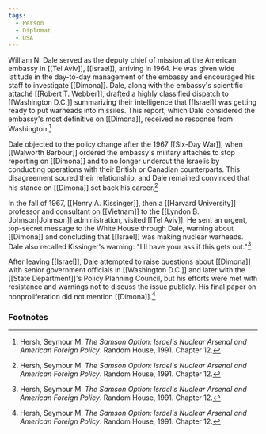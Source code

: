 ```yaml
---
tags:
  - Person
  - Diplomat
  - USA
---
```

William N. Dale served as the deputy chief of mission at the American embassy in [[Tel Aviv]], [[Israel]], arriving in 1964. He was given wide latitude in the day-to-day management of the embassy and encouraged his staff to investigate [[Dimona]]. Dale, along with the embassy's scientific attaché [[Robert T. Webber]], drafted a highly classified dispatch to [[Washington D.C.]] summarizing their intelligence that [[Israel]] was getting ready to put warheads into missiles. This report, which Dale considered the embassy's most definitive on [[Dimona]], received no response from Washington.[^1]

Dale objected to the policy change after the 1967 [[Six-Day War]], when [[Walworth Barbour]] ordered the embassy's military attachés to stop reporting on [[Dimona]] and to no longer undercut the Israelis by conducting operations with their British or Canadian counterparts. This disagreement soured their relationship, and Dale remained convinced that his stance on [[Dimona]] set back his career.[^1]

In the fall of 1967, [[Henry A. Kissinger]], then a [[Harvard University]] professor and consultant on [[Vietnam]] to the [[Lyndon B. Johnson|Johnson]] administration, visited [[Tel Aviv]]. He sent an urgent, top-secret message to the White House through Dale, warning about [[Dimona]] and concluding that [[Israel]] was making nuclear warheads. Dale also recalled Kissinger's warning: "I'll have your ass if this gets out."[^1]

After leaving [[Israel]], Dale attempted to raise questions about [[Dimona]] with senior government officials in [[Washington D.C.]] and later with the [[State Department]]'s Policy Planning Council, but his efforts were met with resistance and warnings not to discuss the issue publicly. His final paper on nonproliferation did not mention [[Dimona]].[^1]

### Footnotes

[^1]: Hersh, Seymour M. *The Samson Option: Israel's Nuclear Arsenal and American Foreign Policy*. Random House, 1991. Chapter 12.